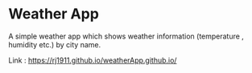 
# Weather App

A simple weather app which shows weather information (temperature , humidity etc.) by city name.

Link : https://rj1911.github.io/weatherApp.github.io/